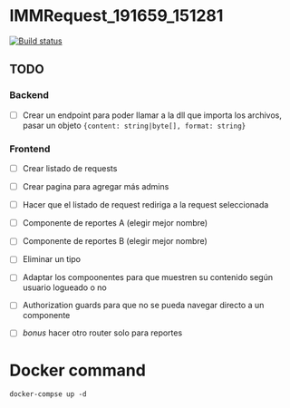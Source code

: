 # IMMRequest_191659_151281


[![Build status](https://dev.azure.com/IMMRequest/IMMRequest/_apis/build/status/IMMRequest-ASP.NET%20Core-CI)](https://dev.azure.com/IMMRequest/IMMRequest/_build/latest?definitionId=3)

## TODO
### Backend
* [ ] Crear un endpoint para poder llamar a la dll que importa los archivos, pasar un objeto `{content: string|byte[], format: string}`

### Frontend
* [ ] Crear listado de requests
* [ ] Crear pagina para agregar más admins
* [ ] Hacer que el listado de request rediriga a la request seleccionada
* [ ] Componente de reportes A (elegir mejor nombre)
* [ ] Componente de reportes B (elegir mejor nombre)
* [ ] Eliminar un tipo
* [ ] Adaptar los compoonentes para que muestren su contenido según usuario logueado o no
* [ ] Authorization guards para que no se pueda navegar directo a un componente
* [ ] _bonus_ hacer otro router solo para reportes


# Docker command
`docker-compse up -d`
